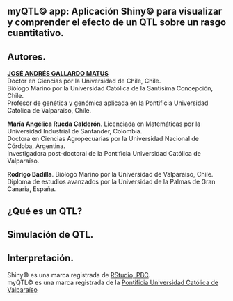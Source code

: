 ## myQTL© app: Aplicación Shiny© para visualizar y comprender el efecto de un QTL sobre un rasgo cuantitativo.

## Autores.

[**JOSÉ ANDRÉS GALLARDO MATUS**](https://github.com/DrJoseGallardo)  
Doctor en Ciencias por la Universidad de Chile, Chile.  
Biólogo Marino por la Universidad Católica de la Santísima Concepción, Chile.  
Profesor de genética y genómica aplicada en la Pontificia Universidad Católica de Valparaíso, Chile.  

**María Angélica Rueda Calderón**. 
Licenciada en Matemáticas por la Universidad Industrial de Santander, Colombia.  
Doctora en Ciencias Agropecuarias por la Universidad Nacional de Córdoba, Argentina.  
Investigadora post-doctoral de la Pontificia Universidad Católica de Valparaíso. 

**Rodrigo Badilla**. 
Biólogo Marino por la Universidad de Valparaíso, Chile.   
Diploma de estudios avanzados por la Universidad de la Palmas de Gran Canaria, España.   


## ¿Qué es un QTL?

## Simulación de QTL.

## Interpretación.

Shiny© es una marca registrada de [RStudio, PBC](https://www.rstudio.com/products/shinyapps/).   
myQTL© es una marca registrada de la [Pontificia Universidad Católica de Valparaíso](https://genomics.pucv.cl/)
